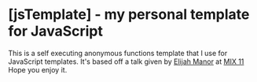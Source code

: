 [jsTemplate] - my personal template for JavaScript
==================================================

This is a self executing anonymous functions template that I use for JavaScript templates.
It's based off a talk given by [Elijah Manor](http://www.elijahmanor.com/) at [MIX 11](http://channel9.msdn.com/Events/MIX/MIX11/OPN08) Hope you enjoy it.